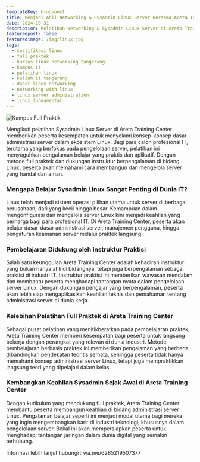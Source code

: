 ```yaml
---
templateKey: blog-post
title: Menjadi Ahli Networking & Sysadmin Linux Server Bersama Areta Training Center
date: 2024-10-31
description: Pelatihan Networking & Sysadmin Linux Server di Areta Training Center membekali peserta dengan keterampilan praktis dalam pengelolaan jaringan dan administrasi server Linux yang siap untuk tantangan dunia IT
featuredpost: false
featuredimage: /img/linux.jpg
tags:
  - sertifikasi linux
  - full praktek
  - kursus linux networking tangerang
  - kampus it
  - pelatihan linux
  - kuliah it tangerang
  - dasar linux networking
  - networking with linux
  - linux server administration
  - linux fundamental
---
```


![Kampus Full Praktik](/img/kubernetes,jpg "Kampus Full Praktik")

Mengikuti pelatihan Sysadmin Linux Server di Areta Training Center memberikan peserta kesempatan untuk menyelami konsep-konsep dasar administrasi server dalam ekosistem Linux. Bagi para calon profesional IT, terutama yang berfokus pada pengelolaan server, pelatihan ini menyuguhkan pengalaman belajar yang praktis dan aplikatif. Dengan metode full praktek dan dukungan instruktur berpengalaman di bidang Linux, peserta akan memahami cara membangun dan mengelola server yang handal dan aman.

### Mengapa Belajar Sysadmin Linux Sangat Penting di Dunia IT?
Linux telah menjadi sistem operasi pilihan utama untuk server di berbagai perusahaan, dari yang kecil hingga besar. Kemampuan dalam mengonfigurasi dan mengelola server Linux kini menjadi keahlian yang berharga bagi para profesional IT. Di Areta Training Center, peserta akan belajar dasar-dasar administrasi server, manajemen pengguna, hingga pengaturan keamanan server melalui praktek langsung. 

### Pembelajaran Didukung oleh Instruktur Praktisi
Salah satu keunggulan Areta Training Center adalah kehadiran instruktur yang bukan hanya ahli di bidangnya, tetapi juga berpengalaman sebagai praktisi di industri IT. Instruktur praktisi ini memberikan wawasan mendalam dan membantu peserta menghadapi tantangan nyata dalam pengelolaan server Linux. Dengan dukungan pengajar yang berpengalaman, peserta akan lebih siap mengaplikasikan keahlian teknis dan pemahaman tentang administrasi server di dunia kerja.

### Kelebihan Pelatihan Full Praktek di Areta Training Center
Sebagai pusat pelatihan yang menitikberatkan pada pembelajaran praktek, Areta Training Center memberi kesempatan bagi peserta untuk langsung bekerja dengan perangkat yang relevan di dunia industri. Metode pembelajaran berbasis praktek ini memberikan pengalaman yang berbeda dibandingkan pendekatan teoritis semata, sehingga peserta tidak hanya memahami konsep administrasi server Linux, tetapi juga mempraktikkan langsung teori yang dipelajari dalam kelas. 

### Kembangkan Keahlian Sysadmin Sejak Awal di Areta Training Center
Dengan kurikulum yang mendukung full praktek, Areta Training Center membantu peserta membangun keahlian di bidang administrasi server Linux. Pengalaman belajar seperti ini menjadi modal utama bagi mereka yang ingin mengembangkan karir di industri teknologi, khususnya dalam pengelolaan server. Bekal ini akan mempersiapkan peserta untuk menghadapi tantangan jaringan dalam dunia digital yang semakin terhubung.

Informasi lebih lanjut hubungi : wa.me/6285219507377